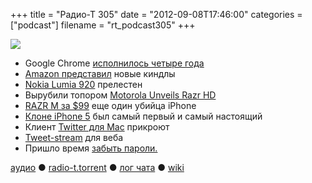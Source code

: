 +++
title = "Радио-Т 305"
date = "2012-09-08T17:46:00"
categories = ["podcast"]
filename = "rt_podcast305"
+++

![](https://radio-t.com/images/radio-t/rt305.jpg)

* Google Chrome [исполнилось четыре года](http://habrahabr.ru/post/150869/)
* [Amazon представил](http://gizmodo.com/5941083/amazons-new-kindle-avalanche-everything-you-need-to-know?utm_campaign=socialflow_gizmodo_twitter) новые киндлы
* [Nokia Lumia 920](http://gizmodo.com/5940654/nokia-lumia-920-hands-on-you-really-want-this-thing-but-enough-to-switch) прелестен
* Вырубили топором [Motorola Unveils Razr HD](http://mashable.com/2012/09/05/motorola-razr-hd/)
* [RAZR M за $99](http://techcrunch.com/2012/09/07/the-razr-m-motorolas-clever-answer-to-the-99-iphone-4s/) еще один убийца iPhone
* [Клоне iPhone 5](http://news.cnet.com/8301-17852_3-57506127-71/iphone-5-clone-maker-to-sue-apple-over-um-iphone-5-patent/) был самый первый и самый настоящий
* Клиент [Twitter для Mac](http://techcrunch.com/2012/09/06/reportedly-development-to-cease-for-twitters-mac-client/) прикроют
* [Tweet-stream](http://news.cnet.com/8301-1023_3-57507026-93/twitter-introduces-embeddable-tweet-stream-tool/) для веба
* Пришло время [забыть пароли.](http://www.scientificamerican.com/article.cfm?id=computer-game-for-security)

[аудио](http://cdn.radio-t.com/rt_podcast305.mp3) ● [radio-t.torrent](http://cdn.radio-t.com/torrents/rt_podcast305.mp3.torrent) ● [лог чата](http://chat.radio-t.com/logs/radio-t-305.html) ● [wiki](http://wiki.radio-t.com/%D0%92%D1%8B%D0%BF%D1%83%D1%81%D0%BA_305)<audio src="http://cdn.radio-t.com/rt_podcast305.mp3" preload="none"></audio>